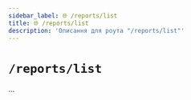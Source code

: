 ```yaml
---
sidebar_label: 🌐 /reports/list
title: 🌐 /reports/list
description: 'Описання для роута "/reports/list"'
---
```


# `/reports/list`

...
